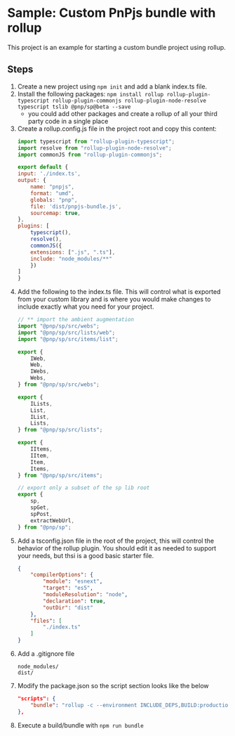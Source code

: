 # Sample: Custom PnPjs bundle with rollup

This project is an example for starting a custom bundle project using rollup.

## Steps

1. Create a new project using `npm init` and add a blank index.ts file.
2. Install the following packages: `npm install rollup rollup-plugin-typescript rollup-plugin-commonjs rollup-plugin-node-resolve typescript tslib @pnp/sp@beta --save`  
    - you could add other packages and create a rollup of all your third party code in a single place   
3. Create a rollup.config.js file in the project root and copy this content:
    ```JavaScript
    import typescript from "rollup-plugin-typescript";
    import resolve from "rollup-plugin-node-resolve";
    import commonJS from "rollup-plugin-commonjs";

    export default {
    input: './index.ts',
    output: {
        name: "pnpjs",
        format: "umd",
        globals: "pnp",
        file: 'dist/pnpjs-bundle.js',
        sourcemap: true,
    },
    plugins: [
        typescript(),
        resolve(),
        commonJS({
        extensions: [".js", ".ts"],
        include: "node_modules/**"
        })    
    ]
    }
    ```
1. Add the following to the index.ts file. This will control what is exported from your custom library and is where you would make changes to include exactly what you need for your project.
    ```TypeScript
    // ** import the ambient augmentation
    import "@pnp/sp/src/webs";
    import "@pnp/sp/src/lists/web";
    import "@pnp/sp/src/items/list";

    export {
        IWeb,
        Web,
        IWebs,
        Webs,
    } from "@pnp/sp/src/webs";

    export {
        ILists,
        List,
        IList,
        Lists,
    } from "@pnp/sp/src/lists";

    export {
        IItems,
        IItem,
        Item,
        Items,
    } from "@pnp/sp/src/items";

    // export only a subset of the sp lib root
    export {
        sp,
        spGet,
        spPost,
        extractWebUrl,
    } from "@pnp/sp";
    ```
2. Add a tsconfig.json file in the root of the project, this will control the behavior of the rollup plugin. You should edit it as needed to support your needs, but thsi is a good basic starter file.
    ```JSON
    {
        "compilerOptions": {
            "module": "esnext",
            "target": "es5",
            "moduleResolution": "node",
            "declaration": true,
            "outDir": "dist"
        },
        "files": [
            "./index.ts"
        ]
    }
    ```
3. Add a .gitignore file
    ```
    node_modules/
    dist/
    ```
4. Modify the package.json so the script section looks like the below
    ```JSON
    "scripts": {
        "bundle": "rollup -c --environment INCLUDE_DEPS,BUILD:production"
   },
   ```
5. Execute a build/bundle with `npm run bundle`

